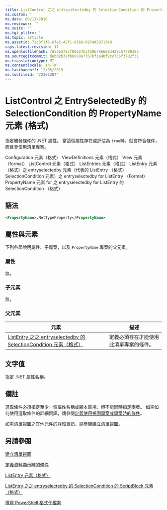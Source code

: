 ```yaml
---
title: ListControl 之之 entryselectedby 的 SelectionCondition 的 PropertyName 元素（格式） |Microsoft Docs
ms.custom: ''
ms.date: 09/13/2016
ms.reviewer: ''
ms.suite: ''
ms.tgt_pltfrm: ''
ms.topic: article
ms.assetid: 71c3f1f6-6fe2-42f1-8260-6974d3871748
caps.latest.revision: 11
ms.openlocfilehash: 7d526372cf80327b3fb9b79b6e83429c57780183
ms.sourcegitcommit: debd2b38fb8070a7357bf1a4bf9cc736f3702f31
ms.translationtype: MT
ms.contentlocale: zh-TW
ms.lasthandoff: 12/05/2019
ms.locfileid: "72362287"
---
```

# <a name="propertyname-element-for-selectioncondition-for-entryselectedby-for-listcontrol-format"></a>ListControl 之 EntrySelectedBy 的 SelectionCondition 的 PropertyName 元素 (格式)

指定觸發條件的 .NET 屬性。 當這個屬性存在或評估為 `true`時，就會符合條件，而且會使用清單專案。

Configuration 元素（格式） ViewDefinitions 元素（格式） View 元素（format） ListControl 元素（格式） ListEntries 元素（格式） ListEntry 元素（格式）之 entryselectedby 元素（代表的 ListEntry （格式） SelectionCondition 元素）之 entryselectedby for ListEntry （Format） PropertyName 元素 for 之 entryselectedby for ListEntry 的 SelectionCondition （格式）

## <a name="syntax"></a>語法

```xml
<PropertyName>.NetTypeProperty</PropertyName>
```

## <a name="attributes-and-elements"></a>屬性與元素

下列各節說明屬性、子專案，以及 `PropertyName` 專案的父元素。

### <a name="attributes"></a>屬性

無。

### <a name="child-elements"></a>子元素

無。

### <a name="parent-elements"></a>父元素

|元素|描述|
|-------------|-----------------|
|[ListEntry 之之 entryselectedby 的 SelectionCondition 元素（格式）](./selectioncondition-element-for-entryselectedby-for-listcontrol-format.md)|定義必須存在才能使用此清單專案的條件。|

## <a name="text-value"></a>文字值

指定 .NET 屬性名稱。

## <a name="remarks"></a>備註

選取條件必須指定至少一個屬性名稱或腳本區塊，但不能同時指定兩者。 如需如何使用選取條件的詳細資訊，請參閱[定義使用視圖專案或專案時的條件](./defining-conditions-for-displaying-data.md)。

如需清單視圖之其他元件的詳細資訊，請參閱[建立清單視圖](./creating-a-list-view.md)。

## <a name="see-also"></a>另請參閱

[建立清單視圖](./creating-a-list-view.md)

[定義資料顯示時的條件](./defining-conditions-for-displaying-data.md)

[ListEntry 元素（格式）](./listentry-element-for-listcontrol-format.md)

[ListEntry 之之 entryselectedby 的 SelectionCondition 的 ScriptBlock 元素（格式）](./scriptblock-element-for-selectioncondition-for-entryselectedby-for-listcontrol-format.md)

[撰寫 PowerShell 格式化檔案](./writing-a-powershell-formatting-file.md)
